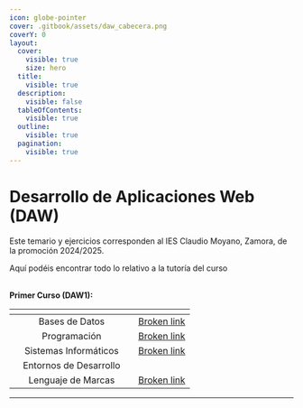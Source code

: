 ```yaml
---
icon: globe-pointer
cover: .gitbook/assets/daw_cabecera.png
coverY: 0
layout:
  cover:
    visible: true
    size: hero
  title:
    visible: true
  description:
    visible: false
  tableOfContents:
    visible: true
  outline:
    visible: true
  pagination:
    visible: true
---
```


# Desarrollo de Aplicaciones Web (DAW)

Este temario y ejercicios corresponden al IES Claudio Moyano, Zamora, de la promoción 2024/2025.

Aquí podéis encontrar todo lo relativo a la tutoría del curso



\
**Primer Curso (DAW1):**

<table data-view="cards"><thead><tr><th></th><th align="center"></th><th></th><th data-hidden data-card-target data-type="content-ref"></th></tr></thead><tbody><tr><td></td><td align="center">Bases de Datos</td><td></td><td><a href="broken-reference">Broken link</a></td></tr><tr><td></td><td align="center">Programación</td><td></td><td><a href="broken-reference">Broken link</a></td></tr><tr><td></td><td align="center">Sistemas Informáticos</td><td></td><td><a href="broken-reference">Broken link</a></td></tr><tr><td></td><td align="center">Entornos de Desarrollo</td><td></td><td></td></tr><tr><td></td><td align="center">Lenguaje de Marcas</td><td></td><td><a href="broken-reference">Broken link</a></td></tr></tbody></table>

***

